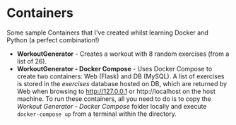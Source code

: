 # Containers #
Some sample Containers that I've created whilst learning Docker and Python (a perfect combination!)

- **WorkoutGenerator** - Creates a workout with 8 random exercises (from a list of 26).
- **WorkoutGenerator - Docker Compose** - Uses Docker Compose to create two containers: Web (Flask) and DB (MySQL). A list of exercises is stored in the *exercises* database hosted on DB, which are returned by Web when browsing to http://127.0.0.1 or http://localhost on the host machine. To run these containers, all you need to do is to copy the *Workout Generator - Docker Compose* folder locally and execute `docker-compose up` from a terminal within the directory.

